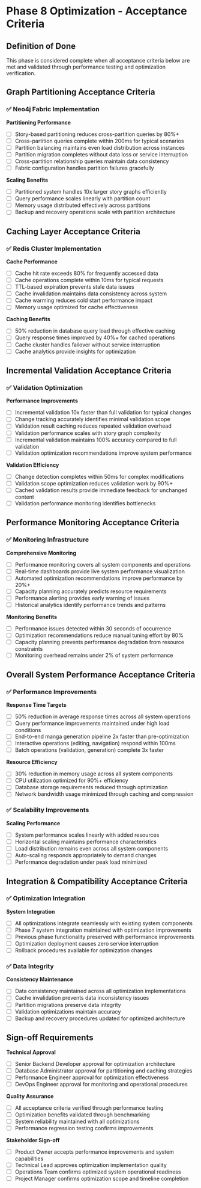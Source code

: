 # Phase 8 Optimization - Acceptance Criteria

## Definition of Done

This phase is considered complete when all acceptance criteria below are met and validated through performance testing and optimization verification.

## Graph Partitioning Acceptance Criteria

### ✅ Neo4j Fabric Implementation

**Partitioning Performance**
- [ ] Story-based partitioning reduces cross-partition queries by 80%+
- [ ] Cross-partition queries complete within 200ms for typical scenarios
- [ ] Partition balancing maintains even load distribution across instances
- [ ] Partition migration completes without data loss or service interruption
- [ ] Cross-partition relationship queries maintain data consistency
- [ ] Fabric configuration handles partition failures gracefully

**Scaling Benefits**
- [ ] Partitioned system handles 10x larger story graphs efficiently
- [ ] Query performance scales linearly with partition count
- [ ] Memory usage distributed effectively across partitions
- [ ] Backup and recovery operations scale with partition architecture

## Caching Layer Acceptance Criteria

### ✅ Redis Cluster Implementation

**Cache Performance**
- [ ] Cache hit rate exceeds 80% for frequently accessed data
- [ ] Cache operations complete within 10ms for typical requests
- [ ] TTL-based expiration prevents stale data issues
- [ ] Cache invalidation maintains data consistency across system
- [ ] Cache warming reduces cold start performance impact
- [ ] Memory usage optimized for cache effectiveness

**Caching Benefits**
- [ ] 50% reduction in database query load through effective caching
- [ ] Query response times improved by 40%+ for cached operations
- [ ] Cache cluster handles failover without service interruption
- [ ] Cache analytics provide insights for optimization

## Incremental Validation Acceptance Criteria

### ✅ Validation Optimization

**Performance Improvements**
- [ ] Incremental validation 10x faster than full validation for typical changes
- [ ] Change tracking accurately identifies minimal validation scope
- [ ] Validation result caching reduces repeated validation overhead
- [ ] Validation performance scales with story graph complexity
- [ ] Incremental validation maintains 100% accuracy compared to full validation
- [ ] Validation optimization recommendations improve system performance

**Validation Efficiency**
- [ ] Change detection completes within 50ms for complex modifications
- [ ] Validation scope optimization reduces validation work by 90%+
- [ ] Cached validation results provide immediate feedback for unchanged content
- [ ] Validation performance monitoring identifies bottlenecks

## Performance Monitoring Acceptance Criteria

### ✅ Monitoring Infrastructure

**Comprehensive Monitoring**
- [ ] Performance monitoring covers all system components and operations
- [ ] Real-time dashboards provide live system performance visualization
- [ ] Automated optimization recommendations improve performance by 20%+
- [ ] Capacity planning accurately predicts resource requirements
- [ ] Performance alerting provides early warning of issues
- [ ] Historical analytics identify performance trends and patterns

**Monitoring Benefits**
- [ ] Performance issues detected within 30 seconds of occurrence
- [ ] Optimization recommendations reduce manual tuning effort by 80%
- [ ] Capacity planning prevents performance degradation from resource constraints
- [ ] Monitoring overhead remains under 2% of system performance

## Overall System Performance Acceptance Criteria

### ✅ Performance Improvements

**Response Time Targets**
- [ ] 50% reduction in average response times across all system operations
- [ ] Query performance improvements maintained under high load conditions
- [ ] End-to-end manga generation pipeline 2x faster than pre-optimization
- [ ] Interactive operations (editing, navigation) respond within 100ms
- [ ] Batch operations (validation, generation) complete 3x faster

**Resource Efficiency**
- [ ] 30% reduction in memory usage across all system components
- [ ] CPU utilization optimized for 90%+ efficiency
- [ ] Database storage requirements reduced through optimization
- [ ] Network bandwidth usage minimized through caching and compression

### ✅ Scalability Improvements

**Scaling Performance**
- [ ] System performance scales linearly with added resources
- [ ] Horizontal scaling maintains performance characteristics
- [ ] Load distribution remains even across all system components
- [ ] Auto-scaling responds appropriately to demand changes
- [ ] Performance degradation under peak load minimized

## Integration & Compatibility Acceptance Criteria

### ✅ Optimization Integration

**System Integration**
- [ ] All optimizations integrate seamlessly with existing system components
- [ ] Phase 7 system integration maintained with optimization improvements
- [ ] Previous phase functionality preserved with performance improvements
- [ ] Optimization deployment causes zero service interruption
- [ ] Rollback procedures available for optimization changes

### ✅ Data Integrity

**Consistency Maintenance**
- [ ] Data consistency maintained across all optimization implementations
- [ ] Cache invalidation prevents data inconsistency issues
- [ ] Partition migrations preserve data integrity
- [ ] Validation optimizations maintain accuracy
- [ ] Backup and recovery procedures updated for optimized architecture

## Sign-off Requirements

**Technical Approval**
- [ ] Senior Backend Developer approval for optimization architecture
- [ ] Database Administrator approval for partitioning and caching strategies
- [ ] Performance Engineer approval for optimization effectiveness
- [ ] DevOps Engineer approval for monitoring and operational procedures

**Quality Assurance**
- [ ] All acceptance criteria verified through performance testing
- [ ] Optimization benefits validated through benchmarking
- [ ] System reliability maintained with all optimizations
- [ ] Performance regression testing confirms improvements

**Stakeholder Sign-off**
- [ ] Product Owner accepts performance improvements and system capabilities
- [ ] Technical Lead approves optimization implementation quality
- [ ] Operations Team confirms optimized system operational readiness
- [ ] Project Manager confirms optimization scope and timeline completion